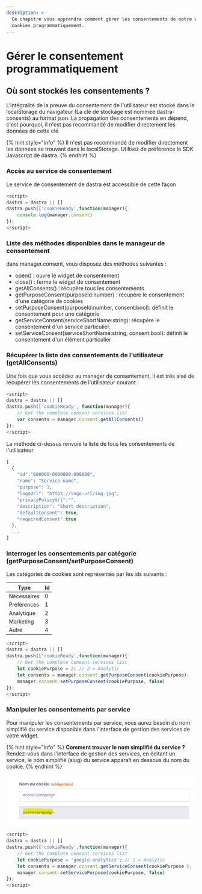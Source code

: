```yaml
---
description: >-
  Ce chapitre vous apprendra comment gérer les consentements de notre widget de
  cookies programmatiquement.
---
```


# Gérer le consentement programmatiquement

## Où sont stockés les consentements ?

L'intégralité de la preuve du consentement de l'utilisateur est stocké dans le localStorage du navigateur (La clé de stockage est nommée dastra-consents) au format json. La propagation des consentements en dépend, c'est pourquoi, il n'est pas recommandé de modifier directement les données de cette clé

{% hint style="info" %}
&#x20;Il n'est pas recommandé de modifier directement les données se trouvant dans le localStorage. Utilisez de préférence le SDK Javascript de dastra.
{% endhint %}

### Accès au service de consentement

Le service de consentement de dastra est accessible de cette façon

```javascript
<script>
dastra = dastra || []
dastra.push(['cookieReady',function(manager){
    console.log(manager.consent)
});
</script>
```

### Liste des méthodes disponibles dans le manageur de consentement

dans manager.consent, vous disposez des méthodes suivantes :

* open() : ouvre le widget de consentement
* close() : ferme le widget de consentement
* getAllConsents() : récupère tous les consentements
* getPurposeConsent(purposeId:number) : récupère le consentement d'une catégorie de cookies
* setPurposeConsent(purposeId:number, consent:bool): définit le consentement pour une catégorie
* getServiceConsent(serviceShortName:string): récupère le consentement d'un service particulier.
* setServiceConsent(serviceShortName:string, consent:bool): définit le consentement d'un élément particulier

### Récupérer la liste des consentements de l'utilisateur (getAllConsents)

Une fois que vous accédez au manager de consentement, il est très aisé de récupérer les consentements de l'utilisateur courant :

```javascript
<script>
dastra = dastra || []
dastra.push(['cookieReady', function(manager){
    // Get the complete consent services list
    var consents = manager.consent.getAllConsents()
});
</script>
```

La méthode ci-dessus renvoie la liste de tous les consentements de l'utilisateur

```javascript
[
  {
    "id":"000000-0000000-000000",
    "name": "Service name",
    "purpose": 1,
    "logoUrl": "https://logo-url/img.jpg",
    "privacyPolicyUrl":"",
    "description": "Short description",
    "defaultConsent": true,
    "requiredConsent":true
  },
  ...
]
```

### Interroger les consentements par catégorie (getPurposeConsent/setPurposeConsent)

Les catégories de cookies sont représentés par les ids suivants :

| Type        | Id |
| ----------- | -- |
| Nécessaires | 0  |
| Préférences | 1  |
| Analytique  | 2  |
| Marketing   | 3  |
| Autre       | 4  |

```javascript
<script>
dastra = dastra || []
dastra.push(['cookieReady',function(manager){
    // Get the complete consent services list
    let cookiePurpose = 2; // 2 = Analytic
    let consents = manager.consent.getPurposeConsent(cookiePurpose);
    manager.consent.setPurposeConsent(cookiePurpose, false)
});
</script>
```

### Manipuler les consentements par service

Pour manipuler les consentements par service, vous aurez besoin du nom simplifié du service disponible dans l'interface de gestion des services de votre widget.

{% hint style="info" %}
**Comment trouver le nom simplifié du service ?**\
Rendez-vous dans l'interface de gestion des services, en éditant un service, le nom simplifié (slug) du service apparaît en dessous du nom du cookie.
{% endhint %}

![Emplacement du nom du cookies simplifié](<../../../.gitbook/assets/image (408).png>)

```javascript
<script> 
dastra = dastra || []
dastra.push(['cookieReady',function(manager){
    // Get the complete consent services list
    let cookiePurpose = 'google-analytics'; // 2 = Analytic
    let consents = manager.consent.getServiceConsent(cookiePurpose );
    manager.consent.setServicePurpose(cookiePurpose, false)
});
</script>
```
